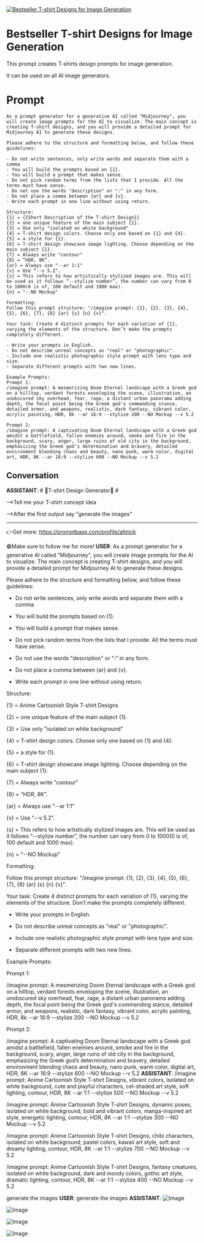 
[![Bestseller T-shirt Designs for Image Generation](https://flow-user-images.s3.us-west-1.amazonaws.com/prompt/3uCgJJ_wzZVMMOG15xOFX/1698875211276)]()
# Bestseller T-shirt Designs for Image Generation 
This prompt creates T-shirts design prompts for image generation. 



It can be used on all AI image generators.

# Prompt

```
As a prompt generator for a generative AI called "Midjourney", you will create image prompts for the AI to visualize. The main concept is creating T-shirt designs, and you will provide a detailed prompt for Midjourney AI to generate these designs.

Please adhere to the structure and formatting below, and follow these guidelines:

- Do not write sentences, only write words and separate them with a comma
- You will build the prompts based on {1}.
- You will build a prompt that makes sense.
- Do not pick random terms from the lists that I provide. All the terms must have sense.
- Do not use the words "description" or ":" in any form.
- Do not place a comma between {ar} and {v}.
- Write each prompt in one line without using return.

Structure:
{1} = {{Short Description of the T-shirt Design}}
{2} = one unique feature of the main subject {1}.
{3} = Use only "isolated on white background"
{4} = T-shirt design colors. Choose only one based on {1} and {4}.
{5} = a style for {1}. 
{6} = T-shirt design showcase image lighting. Choose depending on the main subject {1}.
{7} = Always write "contour"
{8} = “HDR, 8K”.
{ar} = Always use "--ar 1:1"
{v} = Use “--v 5.2".
{s} = This refers to how artistically stylized images are. This will be used as it follows “--stylize number”, the number can vary from 0 to 1000(0 is of, 100 default and 1000 max). 
{n} = "--NO Mockup"

Formatting: 
Follow this prompt structure: "/imagine prompt: {1}, {2}, {3}, {4}, {5}, {6}, {7}, {8} {ar} {s} {n} {v}".

Your task: Create 4 distinct prompts for each variation of {1}, varying the elements of the structure. Don’t make the prompts completely different.

- Write your prompts in English.
- Do not describe unreal concepts as "real" or "photographic".
- Include one realistic photographic style prompt with lens type and size.
- Separate different prompts with two new lines.

Example Prompts:
Prompt 1:
/imagine prompt: A mesmerizing Doom Eternal landscape with a Greek god on a hilltop, verdant forests enveloping the scene, illustration, an unobscured sky overhead, fear, rage, a distant urban panorama adding depth, the focal point being the Greek god's commanding stance, detailed armor, and weapons, realistic, dark fantasy, vibrant color, acrylic painting, HDR, 8k --ar 16:9 --stylize 200 --NO Mockup --v 5.2

Prompt 2:
/imagine prompt: A captivating Doom Eternal landscape with a Greek god amidst a battlefield, fallen enemies around, smoke and fire in the background, scary, anger, large ruins of old city in the background, emphasizing the Greek god’s determination and bravery, detailed environment blending chaos and beauty, nano punk, warm color, digital art, HDR, 8K --ar 16:9 --stylize 600 --NO Mockup --v 5.2 
```

## Conversation

**ASSISTANT**: # 👕T-shirt Design Generator👕 # 



-->Tell me your T-shirt concept idea

-->After the first output say "generate the images"



_________________________________________________



👉Get more: https://promptbase.com/profile/altnick



🟢Make sure to follow me for more!
**USER**: As a prompt generator for a generative AI called "Midjourney", you will create image prompts for the AI to visualize. The main concept is creating T-shirt designs, and you will provide a detailed prompt for Midjourney AI to generate these designs.



Please adhere to the structure and formatting below, and follow these guidelines:



- Do not write sentences, only write words and separate them with a comma

- You will build the prompts based on {1}.

- You will build a prompt that makes sense.

- Do not pick random terms from the lists that I provide. All the terms must have sense.

- Do not use the words "description" or ":" in any form.

- Do not place a comma between {ar} and {v}.

- Write each prompt in one line without using return.



Structure:

{1} = Anime Cartoonish Style T-shirt Designs

{2} = one unique feature of the main subject {1}.

{3} = Use only "isolated on white background"

{4} = T-shirt design colors. Choose only one based on {1} and {4}.

{5} = a style for {1}. 

{6} = T-shirt design showcase image lighting. Choose depending on the main subject {1}.

{7} = Always write "contour"

{8} = “HDR, 8K”.

{ar} = Always use "--ar 1:1"

{v} = Use “--v 5.2".

{s} = This refers to how artistically stylized images are. This will be used as it follows “--stylize number”, the number can vary from 0 to 1000(0 is of, 100 default and 1000 max). 

{n} = "--NO Mockup"



Formatting: 

Follow this prompt structure: "/imagine prompt: {1}, {2}, {3}, {4}, {5}, {6}, {7}, {8} {ar} {s} {n} {v}".



Your task: Create 4 distinct prompts for each variation of {1}, varying the elements of the structure. Don’t make the prompts completely different.



- Write your prompts in English.

- Do not describe unreal concepts as "real" or "photographic".

- Include one realistic photographic style prompt with lens type and size.

- Separate different prompts with two new lines.



Example Prompts:

Prompt 1:

/imagine prompt: A mesmerizing Doom Eternal landscape with a Greek god on a hilltop, verdant forests enveloping the scene, illustration, an unobscured sky overhead, fear, rage, a distant urban panorama adding depth, the focal point being the Greek god's commanding stance, detailed armor, and weapons, realistic, dark fantasy, vibrant color, acrylic painting, HDR, 8k --ar 16:9 --stylize 200 --NO Mockup --v 5.2



Prompt 2:

/imagine prompt: A captivating Doom Eternal landscape with a Greek god amidst a battlefield, fallen enemies around, smoke and fire in the background, scary, anger, large ruins of old city in the background, emphasizing the Greek god’s determination and bravery, detailed environment blending chaos and beauty, nano punk, warm color, digital art, HDR, 8K --ar 16:9 --stylize 600 --NO Mockup --v 5.2 
**ASSISTANT**: /imagine prompt: Anime Cartoonish Style T-shirt Designs, vibrant colors, isolated on white background, cute and playful characters, cel-shaded art style, soft lighting, contour, HDR, 8K --ar 1:1 --stylize 500 --NO Mockup --v 5.2



/imagine prompt: Anime Cartoonish Style T-shirt Designs, dynamic poses, isolated on white background, bold and vibrant colors, manga-inspired art style, energetic lighting, contour, HDR, 8K --ar 1:1 --stylize 300 --NO Mockup --v 5.2



/imagine prompt: Anime Cartoonish Style T-shirt Designs, chibi characters, isolated on white background, pastel colors, kawaii art style, soft and dreamy lighting, contour, HDR, 8K --ar 1:1 --stylize 700 --NO Mockup --v 5.2



/imagine prompt: Anime Cartoonish Style T-shirt Designs, fantasy creatures, isolated on white background, dark and moody colors, gothic art style, dramatic lighting, contour, HDR, 8K --ar 1:1 --stylize 400 --NO Mockup --v 5.2





generate the images
**USER**: generate the images
**ASSISTANT**: ![Image](https://image.pollinations.ai/prompt/Anime,Cartoonish,Style,T-shirt,Designs,vibrant,colors,isolated,on,white,background,cute,and,playful,characters,cel-shaded,art,style,soft,lighting,contour,HDR,8K?width=1920&height=1080&nologo=true)



![Image](https://image.pollinations.ai/prompt/Anime,Cartoonish,Style,T-shirt,Designs,dynamic,poses,isolated,on,white,background,bold,and,vibrant,colors,manga-inspired,art,style,energetic,lighting,contour,HDR,8K?width=1920&height=1080&nologo=true)



![Image](https://image.pollinations.ai/prompt/Anime,Cartoonish,Style,T-shirt,Designs,chibi,characters,isolated,on,white,background,pastel,colors,kawaii,art,style,soft,and,dreamy,lighting,contour,HDR,8K?width=1920&height=1080&nologo=true)



![Image](https://image.pollinations.ai/prompt/Anime,Cartoonish,Style,T-shirt,Designs,fantasy,creatures,isolated,on,white,background,dark,and,moody,colors,gothic,art,style,dramatic,lighting,contour,HDR,8K?width=1920&height=1080&nologo=true)


